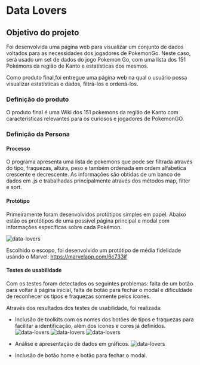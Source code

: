 # Data Lovers

## Objetivo do projeto

Foi desenvolvida uma página web para visualizar um conjunto de dados voltados para as necessidades dos jogadores de PokemonGo.
Neste caso, será usado um set de dados do jogo Pokemon Go, com uma lista dos 151 Pokémons da região de Kanto e estatísticas dos mesmos.

Como produto final,foi entregue uma página web na qual o usuário possa visualizar estatísticas e dados, filtrá-los e ordená-los.

### Definição do produto

O produto final é uma Wiki dos 151 pokemons da região de Kanto com características relevantes para os curiosos e jogadores de PokemonGO.

### Definição da Persona
<!-- persona -->
#### Processo
O programa apresenta uma lista de pokemons que pode ser filtrada através do tipo, fraquezas, altura, peso e também ordenada em ordem alfabetica crescente e decrescente. As informações são obtidas de um banco de dados em .js e trabalhadas principalmente através dos métodos map, filter e sort.

#### Protótipo

Primeiramente foram desenvolvidos protótipos simples em papel. 
Abaixo estão os protótipos de uma possível página principal e modal com informações específicas sobre cada Pokémon.

![data-lovers](https://github.com/loraineamaral/data-lovers/blob/master/assets/Prot%C3%B3tipo-papel-1.png)

Escolhido o escopo, foi desenvolvido um protótipo de média fidelidade usando o Marvel:
https://marvelapp.com/6c733if

#### Testes de usabilidade

Com os testes foram detectados os seguintes problemas: falta de um botão para voltar à página inicial, falta de botão para fechar o modal e dificuldade de reconhecer os tipos e fraquezas somente pelos ícones.

Através dos resultados dos testes de usabilidade, foi realizada:
* Inclusão de toolkits com os nomes dos botões de tipos e fraquezas para facilitar a identificação, além dos ícones e cores já definidos.
![data-lovers](https://github.com/loraineamaral/data-lovers/blob/master/assets/teste1.png)
![data-lovers](https://github.com/loraineamaral/data-lovers/blob/master/assets/teste3.png)
![data-lovers](https://github.com/loraineamaral/data-lovers/blob/master/assets/teste4.png)

* Análise e apresentação de dados em gráficos.
![data-lovers](https://github.com/loraineamaral/data-lovers/blob/master/assets/teste2.png)

* Inclusão de botão home e botão para fechar o modal.
